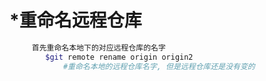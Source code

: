 # \*重命名远程仓库

```bash
     首先重命名本地下的对应远程仓库的名字
        $git remote rename origin origin2
            #重命名本地的远程仓库名字, 但是远程仓库还是没有变的
```



